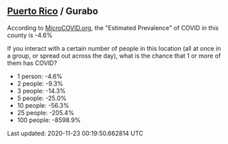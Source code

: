 
## [Puerto Rico](/united-states/puerto-rico) / Gurabo

According to [MicroCOVID.org](http://microcovid.org),
the "Estimated Prevalence" of COVID in this county is -4.6%

If you interact with a certain number of people in this location
(all at once in a group, or spread out across the day), what is the chance that
1 or more of them has COVID?

- 1 person: -4.6%
- 2 people: -9.3%
- 3 people: -14.3%
- 5 people: -25.0%
- 10 people: -56.3%
- 25 people: -205.4%
- 100 people: -8598.9%

Last updated: 2020-11-23 00:19:50.662814 UTC
